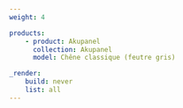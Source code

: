 ```yaml
---
weight: 4

products:
    - product: Akupanel
      collection: Akupanel
      model: Chêne classique (feutre gris)

_render:
    build: never
    list: all
---
```

